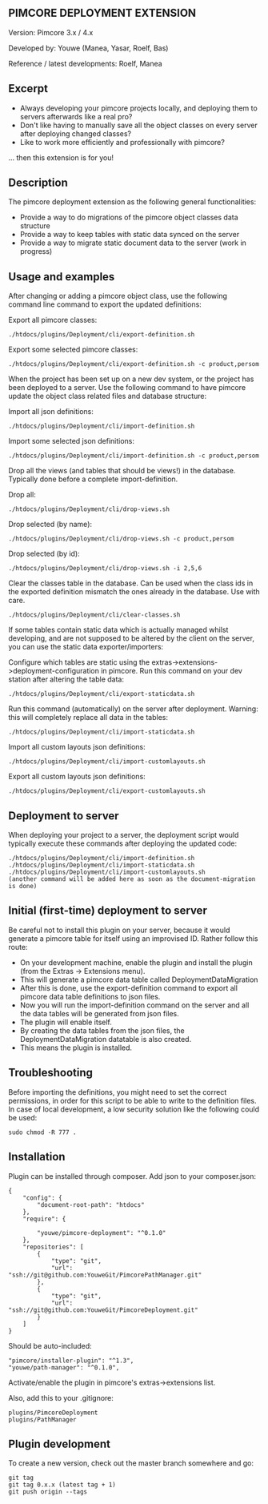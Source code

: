 PIMCORE DEPLOYMENT EXTENSION
----------------------------

Version: Pimcore 3.x / 4.x 

Developed by: Youwe (Manea, Yasar, Roelf, Bas)

Reference / latest developments: Roelf, Manea



Excerpt
-------

* Always developing your pimcore projects locally, and deploying them to servers afterwards like a real pro?
* Don't like having to manually save all the object classes on every server after deploying changed classes?
* Like to work more efficiently and professionally with pimcore?

... then this extension is for you!



Description
-----------

The pimcore deployment extension as the following general functionalities:

* Provide a way to do migrations of the pimcore object classes data structure
* Provide a way to keep tables with static data synced on the server
* Provide a way to migrate static document data to the server (work in progress)



Usage and examples
------------------

After changing or adding a pimcore object class, use the following command line command to export the updated
definitions:

Export all pimcore classes:

    ./htdocs/plugins/Deployment/cli/export-definition.sh
    
Export some selected pimcore classes:
    
    ./htdocs/plugins/Deployment/cli/export-definition.sh -c product,persom

When the project has been set up on a new dev system, or the project has been deployed to a server. Use the following
command to have pimcore update the object class related files and database structure:

Import all json definitions:

    ./htdocs/plugins/Deployment/cli/import-definition.sh

Import some selected json definitions:

    ./htdocs/plugins/Deployment/cli/import-definition.sh -c product,persom
    
Drop all the views (and tables that should be views!) in the database. Typically done before a complete import-definition.

Drop all:
    
    ./htdocs/plugins/Deployment/cli/drop-views.sh
    
Drop selected (by name):
    
    ./htdocs/plugins/Deployment/cli/drop-views.sh -c product,persom
    
Drop selected (by id):
    
    ./htdocs/plugins/Deployment/cli/drop-views.sh -i 2,5,6

Clear the classes table in the database. Can be used when the class ids in the exported definition
mismatch the ones already in the database. Use with care.
    
    ./htdocs/plugins/Deployment/cli/clear-classes.sh

If some tables contain static data which is actually managed whilst developing, and are not supposed to be
altered by the client on the server, you can use the static data exporter/importers:

Configure which tables are static using the extras->extensions->deployment-configuration in pimcore. Run 
this command on your dev station after altering the table data:

    ./htdocs/plugins/Deployment/cli/export-staticdata.sh
    
Run this command (automatically) on the server after deployment. Warning: this will completely replace all
data in the tables:
    
    ./htdocs/plugins/Deployment/cli/import-staticdata.sh
    

Import all custom layouts json definitions:

    ./htdocs/plugins/Deployment/cli/import-customlayouts.sh

Export all custom layouts json definitions:

    ./htdocs/plugins/Deployment/cli/export-customlayouts.sh




Deployment to server
--------------------

When deploying your project to a server, the deployment script would typically execute these commands after
deploying the updated code:

    ./htdocs/plugins/Deployment/cli/import-definition.sh
    ./htdocs/plugins/Deployment/cli/import-staticdata.sh
    ./htdocs/plugins/Deployment/cli/import-customlayouts.sh
    (another command will be added here as soon as the document-migration is done)

    
    
Initial (first-time) deployment to server
-----------------------------------------

Be careful not to install this plugin on your server, because it would generate a pimcore table for itself using
an improvised ID. Rather follow this route:

* On your development machine, enable the plugin and install the plugin (from the Extras -> Extensions menu).
* This will generate a pimcore data table called DeploymentDataMigration
* After this is done, use the export-definition command to export all pimcore data table definitions to json files.
* Now you will run the import-definition command on the server and all the data tables will be generated from json files.
* The plugin will enable itself.
* By creating the data tables from the json files, the DeploymentDataMigration datatable is also created.
* This means the plugin is installed.



Troubleshooting
---------------

Before importing the definitions, you might need to set the correct permissions, in order for this script to be able to
write to the definition files. In case of local development, a low security solution like the following could be used:

    sudo chmod -R 777 .


Installation
------------

Plugin can be installed through composer. Add json to your composer.json:



    {
        "config": {
            "document-root-path": "htdocs"
        },
        "require": {

            "youwe/pimcore-deployment": "^0.1.0"
        },
        "repositories": [
            {
                "type": "git",
                "url": "ssh://git@github.com:YouweGit/PimcorePathManager.git"
            },
            {
                "type": "git",
                "url": "ssh://git@github.com:YouweGit/PimcoreDeployment.git"
            }
        ]
    }


Should be auto-included:

    "pimcore/installer-plugin": "^1.3",
    "youwe/path-manager": "^0.1.0",


Activate/enable the plugin in pimcore's extras->extensions list.

Also, add this to your .gitignore:

    plugins/PimcoreDeployment
    plugins/PathManager
    
 
Plugin development
------------------

To create a new version, check out the master branch somewhere and go:

    git tag
    git tag 0.x.x (latest tag + 1)
    git push origin --tags


